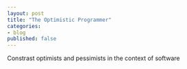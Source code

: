 ```yaml
---
layout: post
title: "The Optimistic Programmer"
categories:
- blog
published: false
---
```


Constrast optimists and pessimists in the context of software
